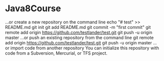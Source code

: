 # Java8Course

…or create a new repository on the command line
echo "# test" >> README.md
git init
git add README.md
git commit -m "first commit"
git remote add origin https://github.com/testlander/test.git
git push -u origin master
…or push an existing repository from the command line
git remote add origin https://github.com/testlander/test.git
git push -u origin master
…or import code from another repository
You can initialize this repository with code from a Subversion, Mercurial, or TFS project.

